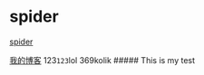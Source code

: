 # spider
[spider](http://baidu.com)  

[我的博客](http://blog.csdn.net/guodongxiaren "悬停显示") 
123`123`lol
    369kolik
    ##### This is my test

